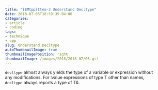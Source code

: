 ```yaml
---
title: "[EMCpp]Item-3 Understand Decltype"
date: 2018-07-05T18:59:39-04:00
categories:
- article
- coding
tags:
- technique
- cpp
slug: Understand Decltype
autoThumbnailImage: true
thumbnailImagePosition: right
thumbnailImage: /images/2018/2018-07/05.gif
---
```


`decltype` almost always yields the type of a variable or expression without any modifications. For lvalue expressions of type T other than names, `decltype` always reports a type of T&. 
<!--more-->

